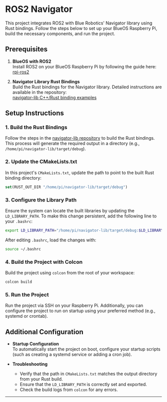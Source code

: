 # ROS2 Navigator

This project integrates ROS2 with Blue Robotics' Navigator library using Rust bindings. Follow the steps below to set up your BlueOS Raspberry Pi, build the necessary components, and run the project.

## Prerequisites

1. **BlueOS with ROS2**  
   Install ROS2 on your BlueOS Raspberry Pi by following the guide here:  
   [rpi-ros2](https://github.com/Ar-Ray-code/rpi-bullseye-ros2)

2. **Navigator Library Rust Bindings**  
   Build the Rust bindings for the Navigator library. Detailed instructions are available in the repository:  
   [navigator-lib C++/Rust binding examples](https://github.com/bluerobotics/navigator-lib/tree/master/examples/cpp)

## Setup Instructions

### 1. Build the Rust Bindings

Follow the steps in the [navigator-lib repository](https://github.com/bluerobotics/navigator-lib/tree/master/examples/cpp) to build the Rust bindings. This process will generate the required output in a directory (e.g., `/home/pi/navigator-lib/target/debug`).

### 2. Update the CMakeLists.txt

In this project's `CMakeLists.txt`, update the path to point to the built Rust binding directory:

```cmake
set(RUST_OUT_DIR "/home/pi/navigator-lib/target/debug")
```

### 3. Configure the Library Path

Ensure the system can locate the built libraries by updating the `LD_LIBRARY_PATH`. To make this change persistent, add the following line to your `.bashrc`:

```bash
export LD_LIBRARY_PATH="/home/pi/navigator-lib/target/debug:$LD_LIBRARY_PATH"
```

After editing `.bashrc`, load the changes with:

```bash
source ~/.bashrc
```

### 4. Build the Project with Colcon

Build the project using `colcon` from the root of your workspace:

```bash
colcon build
```

### 5. Run the Project

Run the project via SSH on your Raspberry Pi. Additionally, you can configure the project to run on startup using your preferred method (e.g., systemd or crontab).

## Additional Configuration

- **Startup Configuration**  
  To automatically start the project on boot, configure your startup scripts (such as creating a systemd service or adding a cron job).

- **Troubleshooting**  
  - Verify that the path in `CMakeLists.txt` matches the output directory from your Rust build.
  - Ensure that the `LD_LIBRARY_PATH` is correctly set and exported.
  - Check the build logs from `colcon` for any errors.

---